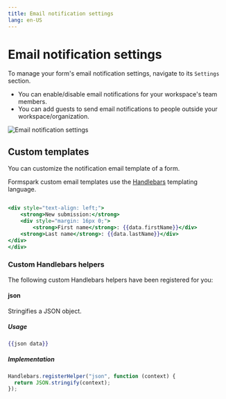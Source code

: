 ```yaml
---
title: Email notification settings
lang: en-US
---
```


# Email notification settings

To manage your form's email notification settings, navigate to its `Settings` section.

- You can enable/disable email notifications for your workspace's team members.
- You can add guests to send email notifications to people outside your workspace/organization.

![Email notification settings](../.vuepress/public/email-notification-settings.png)

## Custom templates

You can customize the notification email template of a form.

Formspark custom email templates use the [Handlebars](https://handlebarsjs.com/) templating language.

```handlebars

<div style="text-align: left;">
    <strong>New submission:</strong>
    <div style="margin: 16px 0;">
        <strong>First name</strong>: {{data.firstName}}</div>
    <strong>Last name</strong>: {{data.lastName}}</div>
</div>
</div>
```

### Custom Handlebars helpers

The following custom Handlebars helpers have been registered for you:

#### json

Stringifies a JSON object.

##### Usage

```handlebars
{{json data}}
```

##### Implementation

```javascript
Handlebars.registerHelper("json", function (context) {
  return JSON.stringify(context);
});
```
